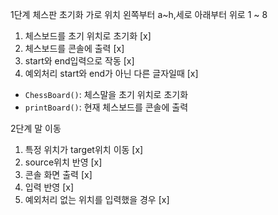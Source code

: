 1단계 체스판 초기화
가로 위치 왼쪽부터 a~h,세로 아래부터 위로 1 ~ 8

1. 체스보드를 초기 위치로 초기화 [x]
2. 체스보드를 콘솔에 출력 [x]
3. start와 end입력으로 작동 [x]
4. 예외처리 start와 end가 아닌 다른 글자일때 [x] 

* `ChessBoard()`: 체스말을 초기 위치로 초기화
* `printBoard()`: 현재 체스보드를 콘솔에 출력

2단계 말 이동

1. 특정 위치가 target위치 이동 [x]
2. source위치 반영 [x]
3. 콘솔 화면 출력 [x]
4. 입력 반영 [x]
5. 예외처리 없는 위치를 입력했을 경우 [x] 

